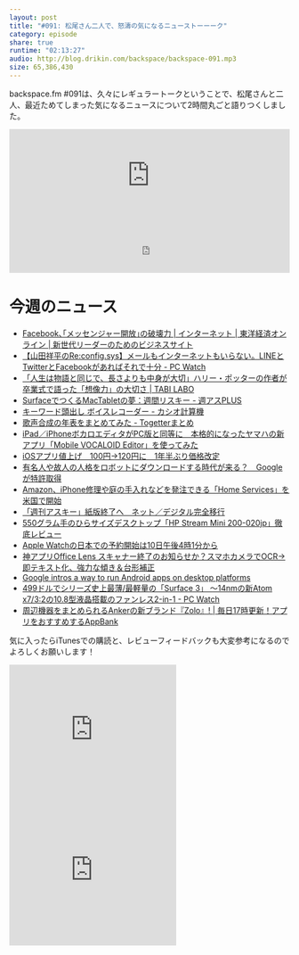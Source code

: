 ```yaml
---
layout: post
title: "#091: 松尾さん二人で、怒濤の気になるニューストーーーク"
category: episode
share: true
runtime: "02:13:27"
audio: http://blog.drikin.com/backspace/backspace-091.mp3
size: 65,386,430
---
```


backspace.fm #091は、久々にレギュラートークということで、松尾さんと二人、最近ためてしまった気になるニュースについて2時間丸ごと語りつくしました。

<iframe width="100%" height="166" scrolling="no" frameborder="no" src="https://w.soundcloud.com/player/?url=https%3A//api.soundcloud.com/tracks/199324060&amp;color=ff5500&amp;auto_play=false&amp;hide_related=false&amp;show_comments=true&amp;show_user=true&amp;show_reposts=false"></iframe>

<iframe src="http://backspace.fm/subscribes.html" width="100%" height="92" scrolling="no" frameborder="0"></iframe>

# 今週のニュース

- [Facebook､｢メッセンジャー開放｣の破壊力 | インターネット | 東洋経済オンライン | 新世代リーダーのためのビジネスサイト](http://toyokeizai.net/articles/-/64365)
- [【山田祥平のRe:config.sys】メールもインターネットもいらない。LINEとTwitterとFacebookがあればそれで十分 - PC Watch](http://pc.watch.impress.co.jp/docs/column/config/20150327_694845.html)
- [「人生は物語と同じで、長さよりも中身が大切」ハリー・ポッターの作者が卒業式で語った「想像力」の大切さ | TABI LABO](http://tabi-labo.com/103233/speech-jkrowling-magic/)
- [SurfaceでつくるMacTabletの夢：週間リスキー - 週アスPLUS](http://weekly.ascii.jp/elem/000/000/319/319608/)
- [キーワード頭出し ボイスレコーダー - カシオ計算機](http://world.casio.com/app/ja/voice_recorder/)
- [歌声合成の年表をまとめてみた - Togetterまとめ](http://togetter.com/li/800992)
- [iPad／iPhoneボカロエディタがPC版と同等に　本格的になったヤマハの新アプリ「Mobile VOCALOID Editor」を使ってみた](http://www.itmedia.co.jp/news/articles/1504/03/news121.html)
- [iOSアプリ値上げ　100円→120円に　1年半ぶり価格改定](http://www.itmedia.co.jp/news/articles/1504/03/news055.html)
- [有名人や故人の人格をロボットにダウンロードする時代が来る？　Googleが特許取得](http://www.itmedia.co.jp/news/articles/1504/02/news156.html)
- [Amazon、iPhone修理や庭の手入れなどを発注できる「Home Services」を米国で開始](http://www.itmedia.co.jp/news/articles/1503/31/news105.html)
- [「週刊アスキー」紙版終了へ　ネット／デジタル完全移行](http://www.itmedia.co.jp/news/articles/1503/31/news041.html)
- [550グラム手のひらサイズデスクトップ「HP Stream Mini 200-020jp」徹底レビュー](http://www.itmedia.co.jp/pcuser/articles/1503/30/news053.html)
- [Apple Watchの日本での予約開始は10日午後4時1分から](http://www.itmedia.co.jp/news/articles/1504/04/news013.html)
- [神アプリOffice Lens スキャナー終了のお知らせか？スマホカメラでOCR→即テキスト化、強力な傾き＆台形補正](https://www.youtube.com/watch?v=Ct35PelYTJU)
- [Google intros a way to run Android apps on desktop platforms](http://www.engadget.com/2015/04/02/google-arc-welder/?ncid=rss_truncated)
- [499ドルでシリーズ史上最薄/最軽量の「Surface 3」 ～14nmの新Atom x7/3:2の10.8型液晶搭載のファンレス2-in-1 - PC Watch](http://pc.watch.impress.co.jp/docs/news/20150331_695591.html)
- [周辺機器をまとめられるAnkerの新ブランド『Zolo』! | 毎日17時更新！アプリをおすすめするAppBank](http://www.appbank.net/2015/03/31/goods-books/1006247.php)

気に入ったらiTunesでの購読と、レビューフィードバックも大変参考になるのでよろしくお願いします！

<iframe src="http://rcm-fe.amazon-adsystem.com/e/cm?t=driftking-22&o=9&p=12&l=bn1&mode=videogames-jp&browse=637394&fc1=000000&lt1=_blank&lc1=3366FF&bg1=FFFFFF&f=ifr" marginwidth="0" marginheight="0" width="300" height="252" border="0" frameborder="0" style="border:none;" scrolling="no"></iframe>
<iframe src="http://rcm-fe.amazon-adsystem.com/e/cm?t=driftking-22&o=9&p=12&l=bn1&mode=computers-jp&browse=2127209190&fc1=000000&lt1=_blank&lc1=3366FF&bg1=FFFFFF&f=ifr" marginwidth="0" marginheight="0" width="300" height="252" border="0" frameborder="0" style="border:none;" scrolling="no"></iframe>
